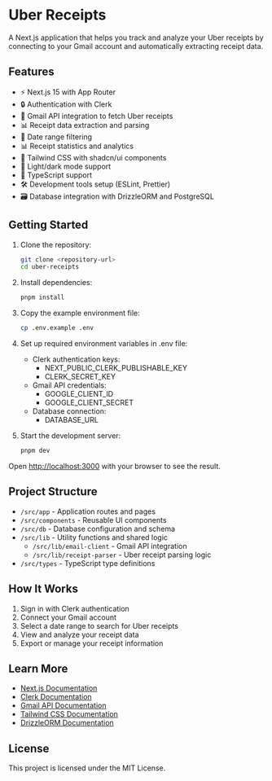 # Uber Receipts

A Next.js application that helps you track and analyze your Uber receipts by connecting to your Gmail account and automatically extracting receipt data.

## Features

- ⚡ Next.js 15 with App Router
- 🔒 Authentication with Clerk
- 📧 Gmail API integration to fetch Uber receipts
- 📊 Receipt data extraction and parsing
- 📅 Date range filtering
- 📊 Receipt statistics and analytics
- 🎨 Tailwind CSS with shadcn/ui components
- 🌙 Light/dark mode support
- 🧰 TypeScript support
- 🛠 Development tools setup (ESLint, Prettier)
- 🗃 Database integration with DrizzleORM and PostgreSQL

## Getting Started

1. Clone the repository:
   ```bash
   git clone <repository-url>
   cd uber-receipts
   ```

2. Install dependencies:
   ```bash
   pnpm install
   ```

3. Copy the example environment file:
   ```bash
   cp .env.example .env
   ```

4. Set up required environment variables in .env file:
   - Clerk authentication keys:
     - NEXT_PUBLIC_CLERK_PUBLISHABLE_KEY
     - CLERK_SECRET_KEY
   - Gmail API credentials:
     - GOOGLE_CLIENT_ID
     - GOOGLE_CLIENT_SECRET
   - Database connection:
     - DATABASE_URL

5. Start the development server:
   ```bash
   pnpm dev
   ```

Open [http://localhost:3000](http://localhost:3000) with your browser to see the result.

## Project Structure

- `/src/app` - Application routes and pages
- `/src/components` - Reusable UI components
- `/src/db` - Database configuration and schema
- `/src/lib` - Utility functions and shared logic
  - `/src/lib/email-client` - Gmail API integration
  - `/src/lib/receipt-parser` - Uber receipt parsing logic
- `/src/types` - TypeScript type definitions

## How It Works

1. Sign in with Clerk authentication
2. Connect your Gmail account
3. Select a date range to search for Uber receipts
4. View and analyze your receipt data
5. Export or manage your receipt information

## Learn More

- [Next.js Documentation](https://nextjs.org/docs)
- [Clerk Documentation](https://clerk.com/docs)
- [Gmail API Documentation](https://developers.google.com/gmail/api)
- [Tailwind CSS Documentation](https://tailwindcss.com/docs)
- [DrizzleORM Documentation](https://orm.drizzle.team/docs/overview)

## License

This project is licensed under the MIT License.
